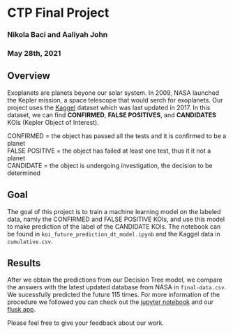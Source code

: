 # CTP Final Project
### Nikola Baci and Aaliyah John
### May 28th, 2021

## Overview
Exoplanets are planets beyone our solar system. In 2009, NASA launched the Kepler mission, a space telescope that would serch for exoplanets. Our project uses the [Kaggel](https://www.kaggle.com/nasa/kepler-exoplanet-search-results) dataset which was last updated in 2017. In this dataset, we can find __CONFIRMED__, __FALSE POSITIVES__, and __CANDIDATES__ KOIs (Kepler Object of Interest).

CONFIRMED  = the object has passed all the tests and it is confirmed to be a planet  
FALSE POSITIVE = the object has failed at least one test, thus it it not a planet  
CANDIDATE = the object is undergoing investigation, the decision to be determined  

## Goal
The goal of this project is to train a machine learning model on the labeled data, namly the CONFIRMED and FALSE POSITIVE KOIs, and use this model to make prediction of the label of the CANDIDATE KOIs. The notebook can be found in `koi_future_prediction_dt_model.ipynb` and the Kaggel data in `cumulative.csv`.

## Results
After we obtain the predictions from our Decision Tree model, we compare the answers with the latest updated database from NASA in `final-data.csv`. We sucessfully predicted the future 115 times. For more information of the procedure we followed you can check out the [jupyter notebook](https://github.com/nikolabaci98/kepler-exoplanet-search-results/blob/main/koi_future_prediction_dt_model.ipynb) and our [flusk app](https://exoplanet-exploration.herokuapp.com/).
 
Please feel free to give your feedback about our work.



